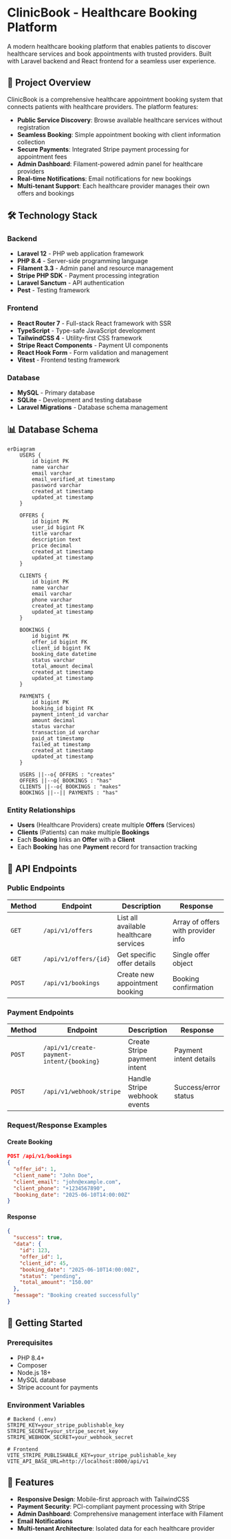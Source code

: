 # ClinicBook - Healthcare Booking Platform

A modern healthcare booking platform that enables patients to discover healthcare services and book appointments with trusted providers. Built with Laravel backend and React frontend for a seamless user experience.

## 🏥 Project Overview

ClinicBook is a comprehensive healthcare appointment booking system that connects patients with healthcare providers. The platform features:

- **Public Service Discovery**: Browse available healthcare services without registration
- **Seamless Booking**: Simple appointment booking with client information collection
- **Secure Payments**: Integrated Stripe payment processing for appointment fees
- **Admin Dashboard**: Filament-powered admin panel for healthcare providers
- **Real-time Notifications**: Email notifications for new bookings
- **Multi-tenant Support**: Each healthcare provider manages their own offers and bookings

## 🛠️ Technology Stack

### Backend
- **Laravel 12** - PHP web application framework
- **PHP 8.4** - Server-side programming language
- **Filament 3.3** - Admin panel and resource management
- **Stripe PHP SDK** - Payment processing integration
- **Laravel Sanctum** - API authentication
- **Pest** - Testing framework

### Frontend
- **React Router 7** - Full-stack React framework with SSR
- **TypeScript** - Type-safe JavaScript development
- **TailwindCSS 4** - Utility-first CSS framework
- **Stripe React Components** - Payment UI components
- **React Hook Form** - Form validation and management
- **Vitest** - Frontend testing framework

### Database
- **MySQL** - Primary database
- **SQLite** - Development and testing database
- **Laravel Migrations** - Database schema management

## 📊 Database Schema

```mermaid
erDiagram
    USERS {
        id bigint PK
        name varchar
        email varchar
        email_verified_at timestamp
        password varchar
        created_at timestamp
        updated_at timestamp
    }

    OFFERS {
        id bigint PK
        user_id bigint FK
        title varchar
        description text
        price decimal
        created_at timestamp
        updated_at timestamp
    }

    CLIENTS {
        id bigint PK
        name varchar
        email varchar
        phone varchar
        created_at timestamp
        updated_at timestamp
    }

    BOOKINGS {
        id bigint PK
        offer_id bigint FK
        client_id bigint FK
        booking_date datetime
        status varchar
        total_amount decimal
        created_at timestamp
        updated_at timestamp
    }

    PAYMENTS {
        id bigint PK
        booking_id bigint FK
        payment_intent_id varchar
        amount decimal
        status varchar
        transaction_id varchar
        paid_at timestamp
        failed_at timestamp
        created_at timestamp
        updated_at timestamp
    }

    USERS ||--o{ OFFERS : "creates"
    OFFERS ||--o{ BOOKINGS : "has"
    CLIENTS ||--o{ BOOKINGS : "makes"
    BOOKINGS ||--|| PAYMENTS : "has"
```

### Entity Relationships

- **Users** (Healthcare Providers) create multiple **Offers** (Services)
- **Clients** (Patients) can make multiple **Bookings**
- Each **Booking** links an **Offer** with a **Client**
- Each **Booking** has one **Payment** record for transaction tracking

## 🔌 API Endpoints

### Public Endpoints

| Method | Endpoint | Description | Response |
|--------|----------|-------------|----------|
| `GET` | `/api/v1/offers` | List all available healthcare services | Array of offers with provider info |
| `GET` | `/api/v1/offers/{id}` | Get specific offer details | Single offer object |
| `POST` | `/api/v1/bookings` | Create new appointment booking | Booking confirmation |

### Payment Endpoints

| Method | Endpoint | Description | Response |
|--------|----------|-------------|----------|
| `POST` | `/api/v1/create-payment-intent/{booking}` | Create Stripe payment intent | Payment intent details |
| `POST` | `/api/v1/webhook/stripe` | Handle Stripe webhook events | Success/error status |

### Request/Response Examples

#### Create Booking
```json
POST /api/v1/bookings
{
  "offer_id": 1,
  "client_name": "John Doe",
  "client_email": "john@example.com",
  "client_phone": "+1234567890",
  "booking_date": "2025-06-10T14:00:00Z"
}
```

#### Response
```json
{
  "success": true,
  "data": {
    "id": 123,
    "offer_id": 1,
    "client_id": 45,
    "booking_date": "2025-06-10T14:00:00Z",
    "status": "pending",
    "total_amount": "150.00"
  },
  "message": "Booking created successfully"
}
```

## 🚀 Getting Started

### Prerequisites
- PHP 8.4+
- Composer
- Node.js 18+
- MySQL database
- Stripe account for payments

### Environment Variables
```env
# Backend (.env)
STRIPE_KEY=your_stripe_publishable_key
STRIPE_SECRET=your_stripe_secret_key
STRIPE_WEBHOOK_SECRET=your_webhook_secret

# Frontend
VITE_STRIPE_PUBLISHABLE_KEY=your_stripe_publishable_key
VITE_API_BASE_URL=http://localhost:8000/api/v1
```


## 📱 Features

- **Responsive Design**: Mobile-first approach with TailwindCSS
- **Payment Security**: PCI-compliant payment processing with Stripe
- **Admin Dashboard**: Comprehensive management interface with Filament
- **Email Notifications**
- **Multi-tenant Architecture**: Isolated data for each healthcare provider

